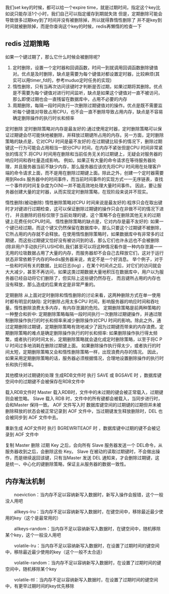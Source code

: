 我们set key的时候，都可以给一个expire time，就是过期时间，指定这个key比如说只能存活1个小时，我们自己可以指定缓存到期就失效
但是，定期删除可能会导致很多过期key到了时间并没有被删除掉，所以就得靠惰性删除了
并不是key到时间就被删除掉，而是你查询这个key的时候，redis再懒惰的检查一下


## redis 过期策略
如果一个键过期了，那么它什么时候会被删除呢?
1. 定时删除，设置一个定时器和回调函数，时间一到就调用回调函数删除键值对。优点是及时删除，缺点是需要为每个键值对都设置定时器，比较麻烦(其实可以用timer_fd的，参考muduo定时任务的实现)
2. 惰性删除，只有当再次访问该键时才判断是否过期，如果过期将其删除。优点是不需要为每个键值对进行时间监听，缺点是如果这个键值对一直不被访问，那么即使过期也会一直残留在数据库中，占用不必要的内存
3. 周期删除，每隔一段时间执行一次删除过期键值对的操作。优点是既不需要监听每个键值对导致占用CPU，也不会一直不删除导致占用内存，缺点是不容易确定删除操作的执行时长和频率

定时删除
定时删除策略对内存是最友好的:通过使用定时器，定时删除策略可以保证过期键会尽可能快地被删除，并释放过期键所占用的内存。另一方面，定时删除策略的缺点是，它对CPU 时间是最不友好的:在过期键比较多的情况下，删除过期键这一行为可能会占用相当一部分CPU 时间，在内存不紧张但是CPU 时间非常紧张的情况下.将CPU 时间用在删除和当前任务无关的过期键上，无疑会对服务器的响应时间和吞吐量造成影响。
例如，如果正有大量的命令请求在等待服务器处理，并且服务器当前不缺少内存，那么服务器应该优先将CPU 时间用在处理客户端的命令请求上面，而不是用在删除过期键上面。除此之外，创建一个定时器需要用到Redis 服务器中的时间事件，而当前时间事件的实现方式一一无序链表，查找一个事件的时间复杂度为O(N)一并不能高效地处理大量时间事件。
因此，要让服务器创建大量的定时器，从而实现定时删除策略，在现阶段来说并不现实。

惰性删除(被动删除)
惰性删除策略对CPU 时间来说是最友好的:程序只会在取出键时才对键进行过期检查，这可以保证删除过期键的操作只会在非做不可的情况下进行， 并且删除的目标仅限于当前处理的键，这个策略不会在删除其他无关的过期键上花费任何CPU时间。
惰性删除策略的缺点是，它对内存是最不友好的: 如果一个键已经过期，而这个键又仍然保留在数据库中，那么只要这个过期键不被删除，它所占用的内存就不会释放。在使用惰性删除策略时，如果数据库中有非常多的过期键，而这些过期键又恰好没有被访问到的话，那么它们也许永远也不会被删除(除非用户手动执行FLUSHDB),我们甚至可以将这种情况看作是一种内存泄漏一一无用的垃圾数据占用了大量的内存，而服务器却不会自己去释放它们，这对于运行状态非常依赖于内存的Redis服务器来说，肯定不是一个好消息。
举个例子，对于一些和时间有关的数据，比如日志(log) ，在某个时间点之后，对它们的访问就会大大减少，甚至不再访问，如果这类过期数据大量地积压在数据库中，用户以为服务器已经自动将它们删除了，但实际上这些键仍然存在， 而且键所占用的内存也没有释放，那么造成的后果肯定是非常严重的。

定期删除
从上面对定时删除和惰性删除的讨论来看，这两种删除方式在单一使用时都有明显的缺陷:
定时删除占用太多CPU 时间，影响服务器的响应时间和吞吐量。惰性删除浪费太多内存，有内存泄漏的危险。
定期删除策略是前两种策略的一种整合和折中:
定期删除策略每隔一段时间执行一次删除过期键操作，并通过限制删除操作执行的时长和频率来减少删除操作对CPU 时间的影响。除此之外，通过定期删除过期键，定期删除策略有效地减少了因为过期键而带来的内存浪费。定期删除策略的难点是确定删除操作执行的时长和频率:
如果删除操作执行得太频繁，或者执行的时间太长，定期删除策略就会退化成定时删除策略，以至于将C P U 时间过多地消耗在删除过期键上面。
如果删除操作执行得太少，或者执行的时间太短，定期删除策略又会和惰性删除策略一样，出现浪费内存的情况。
因此，如果采用定期删除策略的话，服务器必须根据情况，合理地设置删除操作的执行时长和执行频率。


其他模块对过期键的处理
生成RDB文件时
执行 SAVE 或 BGSAVE 时 ，数据库键空间中的过期键不会被保存在RDB文件中

载入RDB文件时
Master 载入RDB时，文件中的未过期的键会被正常载入，过期键则会被忽略。
Slave 载入 RDB 时，文件中的所有键都会被载入，当同步进行时，会和Master 保持一致。
AOF 文件写入时
数据库键空间的过期键的过期但并未被删除释放的状态会被正常记录到 AOF 文件中，当过期键发生释放删除时，DEL 也会被同步到 AOF 文件中去。

重新生成 AOF文件时
执行 BGREWRITEAOF 时 ，数据库键中过期的键不会被记录到 AOF 文件中

复制
Master 删除 过期 Key 之后，会向所有 Slave 服务器发送一个 DEL命令，从服务器收到之后，会删除这些 Key。
Slave 在被动的读取过期键时，不会做出操作，而是继续返回该键，只有当Master 发送 DEL 通知来，才会删除过期键，这是统一、中心化的键删除策略，保证主从服务器的数据一致性。


## 内存淘汰机制
　　noeviction：当内存不足以容纳新写入数据时，新写入操作会报错，这个一般没人用吧

　　allkeys-lru：当内存不足以容纳新写入数据时，在键空间中，移除最近最少使用的key（这个是最常用的）

　　allkeys-random：当内存不足以容纳新写入数据时，在键空间中，随机移除某个key，这个一般没人用吧

　　volatile-lru：当内存不足以容纳新写入数据时，在设置了过期时间的键空间中，移除最近最少使用的key（这个一般不太合适）

　　volatile-random：当内存不足以容纳新写入数据时，在设置了过期时间的键空间中，随机移除某个key

　　volatile-ttl：当内存不足以容纳新写入数据时，在设置了过期时间的键空间中，有更早过期时间的key优先移除